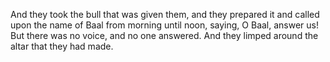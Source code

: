 And they took the bull that was given them, and they prepared it and called upon the name of Baal from morning until noon, saying, O Baal, answer us! But there was no voice, and no one answered. And they limped around the altar that they had made.

